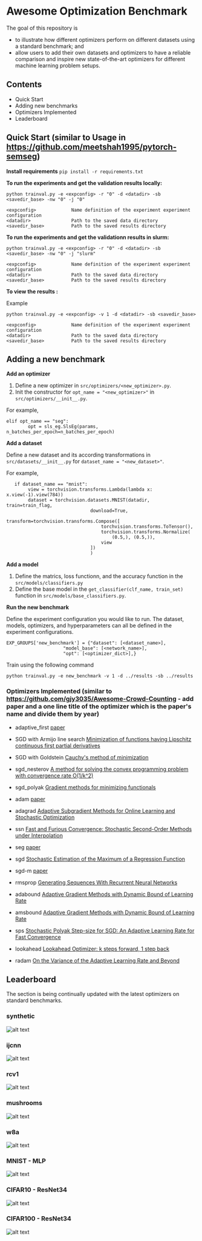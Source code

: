 # Awesome Optimization Benchmark

The goal of this repository is 
  - to illustrate how different optimizers perform on different datasets using a standard benchmark; and 
  - allow users to add their own datasets and optimizers to have a reliable comparison and inspire new state-of-the-art optimizers for different machine learning problem setups.

## Contents

- Quick Start
- Adding new benchmarks
- Optimizers Implemented
- Leaderboard


## Quick Start (similar to Usage in https://github.com/meetshah1995/pytorch-semseg)


**Install requirements**
`pip install -r requirements.txt` 


**To run the experiments and get the validation results locally:**

```
python trainval.py -e <expconfig> -r "0" -d <datadir> -sb <savedir_base> -nw "0" -j "0"

<expconfig>             Name definition of the experiment experiment configuration
<datadir>               Path to the saved data directory
<savedir_base>          Path to the saved results directory
```




**To run the experiments and get the validationn results in slurm:**
```
python trainval.py -e <expconfig> -r "0" -d <datadir> -sb <savedir_base> -nw "0" -j "slurm"

<expconfig>             Name definition of the experiment experiment configuration
<datadir>               Path to the saved data directory
<savedir_base>          Path to the saved results directory
```



**To view the results :**

Example
```
python trainval.py -e <expconfig> -v 1 -d <datadir> -sb <savedir_base>

<expconfig>             Name definition of the experiment experiment configuration
<datadir>               Path to the saved data directory
<savedir_base>          Path to the saved results directory
```

## Adding a new benchmark

**Add an optimizer**

1. Define a new optimizer in `src/optimizers/<new_optimizer>.py`.
2. Init the constructor for `opt_name = "<new_optimizer>"` in `src/optimizers/__init__.py`.

For example,
```
elif opt_name == "seg":
        opt = sls_eg.SlsEg(params, n_batches_per_epoch=n_batches_per_epoch)
```

**Add a dataset**

Define a new dataset and its according transformations in `src/datasets/__init__.py` for `dataset_name = "<new_dataset>"`.

For example,
```
   if dataset_name == "mnist":
        view = torchvision.transforms.Lambda(lambda x: x.view(-1).view(784))
        dataset = torchvision.datasets.MNIST(datadir, train=train_flag,
                               download=True,
                               transform=torchvision.transforms.Compose([
                                   torchvision.transforms.ToTensor(),
                                   torchvision.transforms.Normalize(
                                       (0.5,), (0.5,)),
                                   view
                               ])
                               )
```

**Add a model**

1. Define the matrics, loss functionn, and the accuracy function in the `src/models/classifiers.py`
2. Define the base model in the `get_classifier(clf_name, train_set)` function in `src/models/base_classifiers.py`.


**Run the new benchmark**

Define the experiment configuration you would like to run. The dataset, models, optimizers, and hyperparameters can all be defined in the experiment configurations.
```
EXP_GROUPS['new_benchmark'] = {"dataset": [<dataset_name>],
                     "model_base": [<network_name>],
                     "opt": [<optimizer_dict>],}
```

Train using the following command
```
python trainval.py -e new_benchmark -v 1 -d ../results -sb ../results
```

### Optimizers Implemented (similar to https://github.com/gjy3035/Awesome-Crowd-Counting - add paper and a one line title of the optimizer which is the paper's name and divide them by year)


* adaptive_first [paper]()

* SGD with Armijo line search [Minimization of functions having Lipschitz continuous first partial derivatives](https://msp.org/pjm/1966/16-1/p01.xhtml)

* SGD with Goldstein [Cauchy's method of minimization](https://idp.springer.com/authorize/casa?redirect_uri=https://link.springer.com/article/10.1007/BF01386306&casa_token=fJPrXJ0xVwIAAAAA:rFFa9IMPl50d2j7xqq3MVrA-L92-O1gdSnlEElXZ7PxnWQYaZQ0LsAWjqjs4TmJb0nHhiNPf1KgVxRhTUw)

* sgd_nesterov [A method for solving the convex programming problem with convergence rate O(1/k^2)](https://ci.nii.ac.jp/naid/10029946121/)

* sgd_polyak [Gradient methods for minimizing functionals](https://www.researchgate.net/publication/243648552_Gradient_methods_for_the_minimisation_of_functionals)

* adam [paper](https://arxiv.org/pdf/1412.6980.pdf)

* adagrad [Adaptive Subgradient Methods for Online Learning and Stochastic Optimization](https://www.jmlr.org/papers/volume12/duchi11a/duchi11a.pdf)

* ssn [Fast and Furious Convergence:
Stochastic Second-Order Methods under Interpolation](https://arxiv.org/pdf/1910.04920.pdf)

* seg [paper]()

* sgd [Stochastic Estimation of the Maximum of a Regression Function](https://projecteuclid.org/journals/annals-of-mathematical-statistics/volume-23/issue-3/Stochastic-Estimation-of-the-Maximum-of-a-Regression-Function/10.1214/aoms/1177729392.full)

* sgd-m [paper]()

* rmsprop [Generating Sequences With Recurrent Neural Networks](https://arxiv.org/pdf/1308.0850.pdf)

* adabound [Adaptive Gradient Methods with Dynamic Bound of Learning Rate](https://openreview.net/forum?id=Bkg3g2R9FX)

* amsbound [Adaptive Gradient Methods with Dynamic Bound of Learning Rate](https://openreview.net/forum?id=Bkg3g2R9FX)

* sps [Stochastic Polyak Step-size for SGD:
An Adaptive Learning Rate for Fast Convergence](https://arxiv.org/pdf/2002.10542.pdf)

* lookahead [Lookahead Optimizer: k steps forward, 1 step back](https://arxiv.org/abs/1907.08610)

* radam [On the Variance of the Adaptive Learning Rate and Beyond](https://arxiv.org/abs/1908.03265)



## Leaderboard
The section is being continually updated with the latest optimizers on standard benchmarks.

### synthetic
![alt text](results/syn.png)

### ijcnn
![alt text](results/ijcnn.png)

### rcv1
![alt text](results/rcv1.png)

### mushrooms
![alt text](results/mushrooms.png)

### w8a
![alt text](results/w8a.png)

### MNIST - MLP
![alt text](results/mnist.png)

### CIFAR10 - ResNet34
![alt text](results/cifar10.png)

### CIFAR100 - ResNet34
![alt text](results/cifar100.png)




